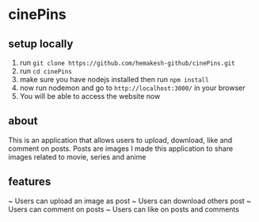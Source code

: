 # cinePins

## setup locally
1. run `git clone https://github.com/hemakesh-github/cinePins.git`
2. run `cd cinePins`
3. make sure you have nodejs installed then run `npm install`
4. now run nodemon and go to `http://localhost:3000/` in your browser
5. You will be able to access the website now

## about
This is an application that allows users to upload, download, like and comment on posts. Posts are images
I made this application to share images related to movie, series and anime

## features
~ Users can upload an image as post
~ Users can download others post
~ Users can comment on posts
~ Users can like on posts and comments
